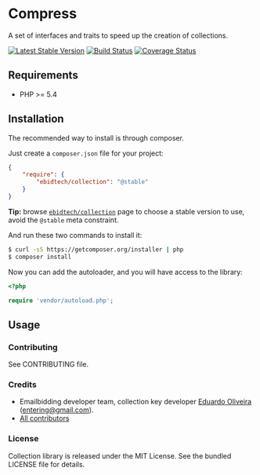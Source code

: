 # Compress #

A set of interfaces and traits to speed up the creation of collections.

[![Latest Stable Version](https://poser.pugx.org/ebidtech/compress/v/stable.png)](https://packagist.org/packages/ebidtech/compress)
 [![Build Status](https://travis-ci.org/ebidtech/compress.png?branch=v0.2)](https://travis-ci.org/ebidtech/compress) [![Coverage Status](https://coveralls.io/repos/ebidtech/compress/badge.png?branch=master)](https://coveralls.io/r/ebidtech/compress?branch=master)

## Requirements ##

* PHP >= 5.4

## Installation ##

The recommended way to install is through composer.

Just create a `composer.json` file for your project:

``` json
{
    "require": {
        "ebidtech/collection": "@stable"
    }
}
```

**Tip:** browse [`ebidtech/collection`](https://packagist.org/packages/ebidtech/collection) page to choose a stable version to use, avoid the `@stable` meta constraint.

And run these two commands to install it:

```bash
$ curl -sS https://getcomposer.org/installer | php
$ composer install
```

Now you can add the autoloader, and you will have access to the library:

```php
<?php

require 'vendor/autoload.php';
```

## Usage ##


### Contributing ###

See CONTRIBUTING file.

### Credits ###

* Emailbidding developer team, collection key developer [Eduardo Oliveira](https://github.com/entering) (entering@gmail.com).
* [All contributors](https://github.com/ebidtech/collection/contributors)

### License ###

Collection library is released under the MIT License. See the bundled LICENSE file for details.

